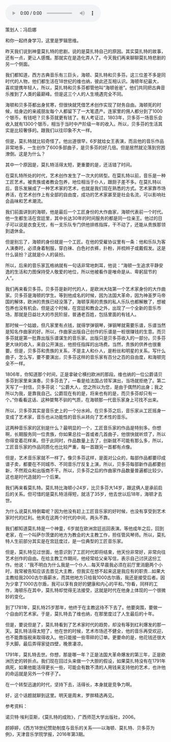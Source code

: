 <audio src="http://igetoss.cdn.igetget.com/mp3/201812/13/201812132004168490463424.mp3" controls="controls">您的浏览器不支持 audio 标签。</audio><p>策划人：冯启娜</p><p>和你一起终身学习，这里是罗辑思维。</p><p>昨天我们说到神童莫扎特的悲剧，说的是莫扎特自己的原因。其实莫扎特的故事，还有一点，更让人感慨。那就实在是造化弄人了。今天我们再来聊聊莫扎特悲剧的另一个侧面。</p><p>我们都知道，西方古典音乐有三巨头，海顿、莫扎特和贝多芬。这三位差不多是同时代的人物，他们都生活在18世纪的维也纳，彼此还互相认识。海顿年纪最大，喜欢提携年轻人，所以，莫扎特和贝多芬都管他叫“海顿爸爸”。他们共同把古典音乐推到了人类的最巅峰。但是这三个人的人生境遇完全不同。</p><p>海顿和贝多芬都出身贫寒，但很快就凭借艺术创作实现了财务自由。海顿死的时候，给身边的亲戚朋友每个人都留下了一大笔遗产。连家里的佣人都分到了1000个银币，有钱吧？贝多芬就更有钱了。有人考证过，1803年，贝多芬一场音乐会收入就有1300个银币，相当于当时中产阶级一年的收入。所以，贝多芬的生活其实是比较奢侈的。跟我们以往印象不大一样。</p><p>但是，莫扎特就比较奇怪了。他出道很早，6岁就给女王表演，而且他的音乐作品非常地多，一生创作了600多部曲子，是贝多芬的好几倍。但是居然就沦落到穷困潦倒。这是为什么？</p><p>其中一个原因是，莫扎特活得太短，更重要的是，还活错了时间。</p><p>在莫扎特所处的时代，艺术创作发生了一次大的转型。在莫扎特以前，音乐是一种工匠艺术。被贵族或者教会包养，地位相当于仆人，跟厨子差不多。在莫扎特以后，音乐发展成了一种艺术家的艺术，也就是我们现在熟悉的方式。艺术家靠市场养活，在艺术创作上有全部的自由度，成功的艺术家甚至是社会名流，可以影响社会品味和艺术潮流。</p><p>我们前面讲到的海顿，他是最后一个工匠身份的大作曲家，海顿代表前一个时代。他一生都生活在宫廷里，其中长达30年的时间服务的都是同一位亲王。他过的日子可以说是衣食无忧，有一支乐队专门供他排练指挥，干不动了，还能从贵族那领到退休金。</p><p>但是别忘了，海顿的身份就是一个工匠。在他的受雇协议里有一条：他和乐队为客人演奏时，必须身着制服，穿白袜、白色衬衣裤，扑粉，并梳辫子或戴假发。这是什么装扮？这就是仆人的装扮。</p><p>所以，后来的音乐家瓦格纳就有一句话非常地刺耳，他说：“海顿一生追求平静安逸的生活和力图保持受人敬爱的地位，所以他被看作是唯命是从、卑躬屈节的人”。</p><p>我们再来看贝多芬。贝多芬是新时代的人，是欧洲大陆第一个艺术家身份的大作曲家。贝多芬是海顿的学生。等到他成名的时候，因为法国大革命，因为神圣罗马帝国的解体，欧洲的贵族已经没落了，海顿享用的贵族的私人乐队也都解散了，想被包养也没有机会。但是这个时候，在宫廷和教会之外，出现了一个全新的音乐市场，那就是日益壮大的市民阶层，普通老百姓，包括里面的有钱人。</p><p>那时候一个姑娘，但凡家里有点钱，就得学弹钢琴，弹钢琴就需要乐谱，乐谱当然是知名作曲家的好。所以，作曲家出版自己创作的乐谱是一桩很赚钱的生意。而贝多芬就是第一批靠出版乐谱谋生的音乐家。出版只是贝多芬收入的一部分。贝多芬更大块的收入，来自公开演出，他担任指挥的出场费。当然，贵族的供养也很重要。但是，贝多芬和贵族的关系，不是主人和仆人，是粉丝和明星的关系。写什么曲子，怎么写，要不要演出，贝多芬这样的音乐家有百分之百的自由度，和海顿完全不一样。</p><p>1806年，你知道那个时间，正是拿破仑横扫欧洲的那段。维也纳的一位公爵请贝多芬到家里来演奏。贝多芬去了，一看是给法国占领军演出，当场就拒绝了。第二天写了一封信，贝多芬说：“公爵大人，您之所以为您，是由于偶然的出身；我之所以为我，是靠我自己。公爵现在有的是，将来也有的是，而贝多芬却只有一个。”你看看这话、这种桀骜不驯的气质，在海顿那一代音乐家身上可找不出来。</p><p>所以，贝多芬其实是音乐史上的一个分水岭。在贝多芬之后，音乐家从工匠摇身一变成了艺术家，音乐也从功能性的音乐从转向了艺术性的音乐。</p><p>这两种音乐家的区别是什么？最明显的一个，工匠音乐家的作品是特别多。你想啊，长期服务同一位贵族，你如果总拉一首或者几首曲子，他很快就听烦了，所以你得变着花样来。但于此同时，作品数量上去了，创新就不可能有那么多，所以，工匠音乐家的作品同质化也比较严重，每一首跟另一首都有点像。</p><p>但是，艺术音乐家就不一样了。像贝多芬这样，是面对公众的，每部作品都要印成谱子卖，都要在不同城市、不同音乐厅反复上演，所以，贝多芬每部新作品都要创新，不然观众和出版商不干。所以，贝多芬之后的作曲家作品数量普遍都比较少。这也是时代造就的一个后果。</p><p>我们再来看莫扎特。莫扎特比海顿小24岁，比贝多芬大14岁，跟这俩人是承前启后的关系。但可惜的是莫扎特活得短，就活了35岁，他去世以后18年，海顿才去世。</p><p>为什么说莫扎特倒霉呢？因为他没有赶上工匠音乐家的好时候，也没有享受到艺术家时代的红利。他夹在这两个时代的中间，两头不靠。</p><p>我们都知道莫扎特是一个神童，6岁就在欧洲宫廷巡回表演。等他成年之后，回到老家，在一个叫萨尔茨堡的地方为教会的大主教工作，担任管风琴师。所以，莫扎特人生前部分其实是在宫廷度过，是一位典型的工匠音乐家。</p><p>但是，莫扎特见过世面，他意识到了工匠时代即将结束，他天份非常好，非常向往艺术创作的自由。在给主教工作期间，他经常给父亲写信，表示自己讨厌这份工作。他说：“我不明白为什么我是一个仆人…每天早晨我必须在前厅里消磨两个小时，我常被告知应该去晋见大主教，但我实在想不起来这是我应有的职责…如果大主教给我2000古尔盾薪水，而其他地方只给我1000古尔盾，我还是接受后者。因为少拿了1000古尔盾，我可以享有良好的健康和内心的平和。”你看，同样的工作，海顿乐在其中，莫扎特却觉得无法接受，这就是时代在他身上体现的一个很微妙的变化。</p><p>到了1781年，莫扎特25岁那年，他终于在主教这待不下去了。他要突围，要做一个自由的艺术家。于是，莫扎特去了维也纳，在那里度过了人生最后的十年。</p><p>但是，要说但是了，莫扎特看到了艺术家时代的趋势，却没有等到红利爆发的那一天。莫扎特活得太短了，他在世的时候，艺术市场还不健全，他的音乐再受欢迎，也不能靠版税来取得收入。他只能接一些零碎的订单。更要命的是，他花钱还很大手大脚。最后弄得家徒四壁，晚景凄凉。</p><p>1791年，莫扎特去世。你想，那是哪一年？正是法国大革命爆发的第三年，正是欧洲历史的转折点。我们现在回过头来做一个大胆的假设，如果莫扎特没有在1791年病死，如果他能活得更长一些，可能会有数不清的人用钱来支持他的艺术，也许他的命运就是另外一个样子了。</p><p>在一个转型迅速的时代，坚持下去，活得长，本身就是竞争力啊。</p><p>好，这个话题就聊到这里。明天是周末，罗胖精选再见。</p><p>参考资料：</p><p>诺贝特·埃利亚斯，《莫扎特的成败》，广西师范大学出版社，2006。</p><p> </p><p></p><p></p><p>颜婷婷，《西方18世纪赞助制度与音乐的关系——以海顿、莫扎特、贝多芬为例》，天津音乐学院学报，2016年第3期。</p>
